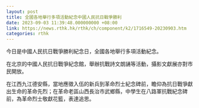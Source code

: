 ```yaml
---
layout: post
title: 全國各地舉行多項活動紀念中國人民抗日戰爭勝利
date: 2023-09-03 11:39:48.000000000 +08:00
link: https://news.rthk.hk/rthk/ch/component/k2/1716549-20230903.htm
categories: rthk
---
```


今日是中國人民抗日戰爭勝利紀念日，全國各地舉行多項活動紀念。

在北京的中國人民抗日戰爭紀念館，舉辦抗戰詩文朗誦等活動，攝影文獻展亦對市民開放。

在江西九江德安縣，當地應徵入伍的新兵到革命烈士紀念碑前，瞻仰為抗日戰爭獻出生命的革命先烈；在革命老區山西長治市武鄉縣，中學生在八路軍抗戰紀念碑前，為革命烈士敬獻花籃，表達追思。
